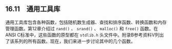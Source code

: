 ## 16.11　通用工具库

通用工具库包含各种函数，包括随机数生成器、查找和排序函数、转换函数和内存管理函数。第12章介绍过 `rand()` 、 `srand()` 、 `malloc()` 和 `free()` 函数。在ANSI C标准中，这些函数的原型都在 `stdlib.h` 头文件中。附录B参考资料V列出了该系列的所有函数。现在，我们来进一步讨论其中的几个函数。

